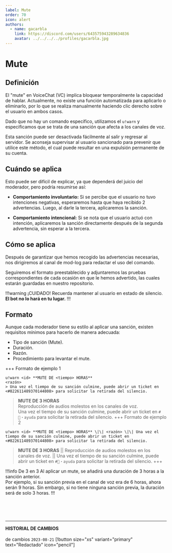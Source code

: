 ```yaml
---
label: Mute
order: 70
icon: alert
authors:
  - name: gacarbla
    link: https://discord.com/users/643575943289634836
    avatar: ../../../../profiles/gacarbla.jpg
---
```

# Mute
## Definición
El "mute" en VoiceChat (VC) implica bloquear temporalmente la capacidad de hablar. Actualmente, no existe una función automatizada para aplicarlo o eliminarlo, por lo que se realiza manualmente haciendo clic derecho sobre el usuario en ambos casos.

Dado que no hay un comando específico, utilizamos el `u!warn` y especificamos que se trata de una sanción que afecta a los canales de voz.

Esta sanción puede ser desactivada fácilmente al salir y regresar al servidor. Se aconseja supervisar al usuario sancionado para prevenir que utilice este método, el cual puede resultar en una expulsión permanente de su cuenta.

## Cuándo se aplica

Esto puede ser difícil de explicar, ya que dependerá del juicio del moderador, pero podría resumirse así:

- **Comportamiento involuntario:** Si se percibe que el usuario no tuvo intenciones negativas, esperaremos hasta que haya recibido 2 advertencias. Luego, al darle la tercera, aplicaremos la sanción.

- **Comportamiento intencional:** Si se nota que el usuario actuó con intención, aplicaremos la sanción directamente después de la segunda advertencia, sin esperar a la tercera.

## Cómo se aplica
Después de garantizar que hemos recogido las advertencias necesarias, nos dirigiremos al canal de mod-log para redactar el uso del comando.

Seguiremos el formato preestablecido y adjuntaremos las pruebas correspondientes de cada ocasión en que le hemos advertido, las cuales estarán guardadas en nuestro repositorio.

!!!warning ¡CUIDADO!
Recuerda mantener al usuario en estado de silencio.<br>
**El bot no lo hará en tu lugar.**
!!!

## Formato
Aunque cada moderador tiene su estilo al aplicar una sanción, existen requisitos mínimos para hacerlo de manera adecuada:
- Tipo de sanción (Mute).
- Duración.
- Razón.
- Procedimiento para levantar el mute.

+++ Formato de ejemplo 1
```
u!warn <id> **MUTE DE <tiempo> HORAS**
<razón>
> Una vez el tiempo de su sanción culmine, puede abrir un ticket en <#822611489370144808> para solicitar la retirada del silencio.
```
> **MUTE DE 3 HORAS**<br>
> Reproducción de audios molestos en los canales de voz.<br>
> Una vez el tiempo de su sanción culmine, puede abrir un ticket en `#🎫・ayuda` para solicitar la retirada del silencio.
+++ Formato de ejemplo 2
```
u!warn <id> **MUTE DE <tiempo> HORAS** \|\| <razón> \|\| Una vez el tiempo de su sanción culmine, puede abrir un ticket en <#822611489370144808> para solicitar la retirada del silencio.
```
> **MUTE DE 3 HORAS** \|\| Reproducción de audios molestos en los canales de voz. \|\| Una vez el tiempo de su sanción culmine, puede abrir un ticket en `#🎫・ayuda` para solicitar la retirada del silencio.
+++

!!!info De 3 en 3
Al aplicar un mute, se añadirá una duración de 3 horas a la sanción anterior.<br>Por ejemplo, si su sanción previa en el canal de voz era de 6 horas, ahora serán 9 horas. Sin embargo, si no tiene ninguna sanción previa, la duración será de solo 3 horas.
!!!

<br><br><br>
** **
**HISTORIAL DE CAMBIOS**<br><br> de cambios
`2023-08-21` [!button size="xs" variant="primary" text="Redactado" icon="pencil"]